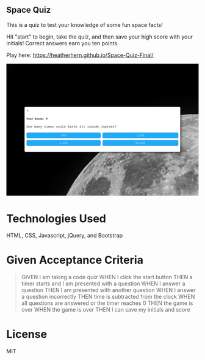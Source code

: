 ## Space Quiz

This is a quiz to test your knowledge of some fun space facts!

Hit "start" to begin, take the quiz, and then save your high score with your initials! Correct answers earn you ten points.

Play here: https://heatherhern.github.io/Space-Quiz-Final/

![Quiz App Screenshot](/Assets/img/quizscreenshot.png?raw=true "Quiz App Screenshot")

# Technologies Used

HTML, CSS, Javascript, jQuery, and Bootstrap

# Given Acceptance Criteria

> GIVEN I am taking a code quiz
> WHEN I click the start button
> THEN a timer starts and I am presented with a question
WHEN I answer a question
THEN I am presented with another question
WHEN I answer a question incorrectly
THEN time is subtracted from the clock
WHEN all questions are answered or the timer reaches 0
THEN the game is over
WHEN the game is over
THEN I can save my initials and score

# License
MIT